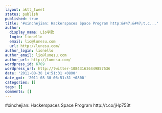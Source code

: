 ```yaml
---
layout: aktt_tweet
status: publish
published: true
title: '#xinchejian: Hackerspaces Space Program http:&#47;&#47;t.c...'
author:
  display_name: Lio李欧
  login: lionello
  email: lio@lunesu.com
  url: http://lunesu.com/
author_login: lionello
author_email: lio@lunesu.com
author_url: http://lunesu.com/
wordpress_id: 6769
wordpress_url: http://twitter-108431636449857536
date: '2011-08-30 14:51:31 +0800'
date_gmt: '2011-08-30 06:51:31 +0800'
categories: []
tags: []
comments: []
---
```

<p>#xinchejian: Hackerspaces Space Program http:&#47;&#47;t.co&#47;jHp753t</p>
